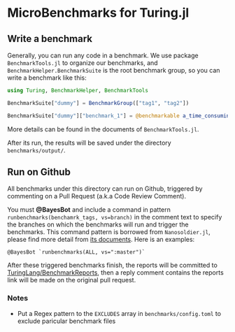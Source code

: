 # MicroBenchmarks for Turing.jl

## Write a benchmark

Generally, you can run any code in a benchmark. We use package
`BenchmarkTools.jl` to organize our benchmarks, and
`BenchmarkHelper.BenchmarkSuite` is the root benchmark group, so you
can write a benchmark like this:

```julia
using Turing, BenchmarkHelper, BenchmarkTools

BenchmarkSuite["dummy"] = BenchmarkGroup(["tag1", "tag2"])

BenchmarkSuite["dummy"]["benchmark_1"] = @benchmarkable a_time_consuming_computing()
```
More details can be found in the documents of `BenchmarkTools.jl`.

After its run, the results will be saved under the directory
`benchmarks/output/`.

## Run on Github

All benchmarks under this directory can run on Github, triggered by
commenting on a Pull Request (a.k.a Code Review Comment).

You must **@BayesBot** and include a command in pattern
`runbenchmarks(benchamrk_tags, vs=branch)` in the comment text to
specify the branches on which the benchmarks will run and trigger the
benchmarks. This command pattern is borrowed from `Nanosoldier.jl`,
please find more detail from [its
documents](https://github.com/TuringLang/Nanosoldier.jl/blob/turing/README.md#trigger-syntax). Here
is an examples:

```
@BayesBot `runbenchmarks(ALL, vs=":master")`
```

After these triggered benchmarks finish, the reports will be committed
to
[TuringLang/BenchmarkReports](https://github.com/TuringLang/BenchmarkReports),
then a reply comment contains the reports link will be made on the
original pull request.

### Notes

- Put a Regex pattern to the `EXCLUDES` array in
  `benchmarks/config.toml` to exclude paricular benchmark files
